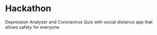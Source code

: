 # Hackathon
Depression Analyzer and Coronavirus Quiz with social distance app that allows safety for everyone

